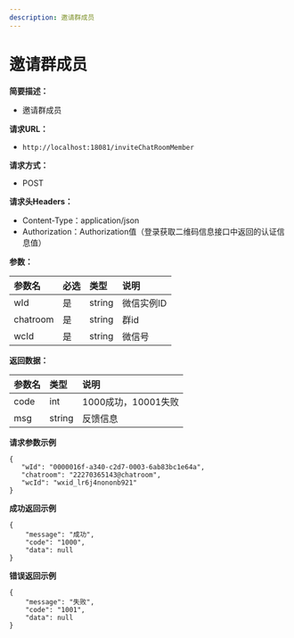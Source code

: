 ```yaml
---
description: 邀请群成员
---
```


# 邀请群成员

**简要描述：**

* 邀请群成员

**请求URL：**

* `http://localhost:18081/inviteChatRoomMember`

**请求方式：**

* POST

**请求头Headers：**

* Content-Type：application/json
* Authorization：Authorization值（登录获取二维码信息接口中返回的认证信息值）

**参数：**

| 参数名 | 必选 | 类型 | 说明 |
| :--- | :--- | :--- | :--- |
| wId | 是 | string | 微信实例ID |
| chatroom | 是 | string | 群id |
| wcId | 是 | string | 微信号 |

**返回数据：**

| 参数名 | 类型 | 说明 |
| :--- | :--- | :--- |
| code | int | 1000成功，10001失败 |
| msg | string | 反馈信息 |

**请求参数示例**

```text
{
   "wId": "0000016f-a340-c2d7-0003-6ab83bc1e64a",
   "chatroom": "22270365143@chatroom",
   "wcId": "wxid_lr6j4nononb921"
}
```

**成功返回示例**

```text
{
    "message": "成功",
    "code": "1000",
    "data": null
}
```

**错误返回示例**

```text
{
    "message": "失败",
    "code": "1001",
    "data": null
}
```

